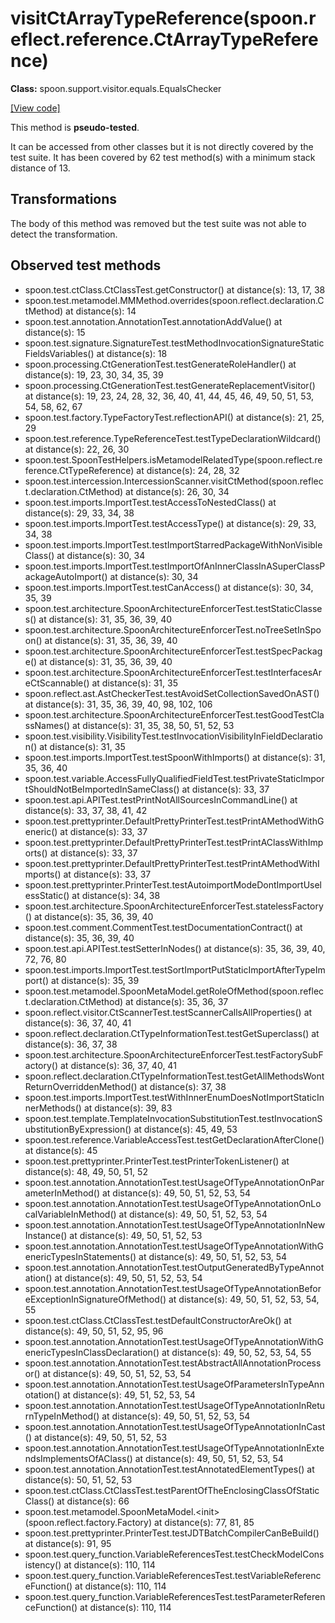 # visitCtArrayTypeReference(spoon.reflect.reference.CtArrayTypeReference)

**Class:** spoon.support.visitor.equals.EqualsChecker

[[View code]](https://github.com/INRIA/spoon/blob/fd878bc71b73fc1da82356eaa6578f760c70f0de/src/main/java//spoon/support/visitor/equals/EqualsChecker.java#L167)

This method is **pseudo-tested**.


It can be accessed from other classes but it is not directly covered by the test suite. 
It has been covered by 62 test method(s) with a minimum stack distance of 13.

## Transformations

The body of this method was removed but the test suite was not able to detect the transformation.



## Observed test methods

* spoon.test.ctClass.CtClassTest.getConstructor() at distance(s): 13, 17, 38
* spoon.test.metamodel.MMMethod.overrides(spoon.reflect.declaration.CtMethod) at distance(s): 14
* spoon.test.annotation.AnnotationTest.annotationAddValue() at distance(s): 15
* spoon.test.signature.SignatureTest.testMethodInvocationSignatureStaticFieldsVariables() at distance(s): 18
* spoon.processing.CtGenerationTest.testGenerateRoleHandler() at distance(s): 19, 23, 30, 34, 35, 39
* spoon.processing.CtGenerationTest.testGenerateReplacementVisitor() at distance(s): 19, 23, 24, 28, 32, 36, 40, 41, 44, 45, 46, 49, 50, 51, 53, 54, 58, 62, 67
* spoon.test.factory.TypeFactoryTest.reflectionAPI() at distance(s): 21, 25, 29
* spoon.test.reference.TypeReferenceTest.testTypeDeclarationWildcard() at distance(s): 22, 26, 30
* spoon.test.SpoonTestHelpers.isMetamodelRelatedType(spoon.reflect.reference.CtTypeReference) at distance(s): 24, 28, 32
* spoon.test.intercession.IntercessionScanner.visitCtMethod(spoon.reflect.declaration.CtMethod) at distance(s): 26, 30, 34
* spoon.test.imports.ImportTest.testAccessToNestedClass() at distance(s): 29, 33, 34, 38
* spoon.test.imports.ImportTest.testAccessType() at distance(s): 29, 33, 34, 38
* spoon.test.imports.ImportTest.testImportStarredPackageWithNonVisibleClass() at distance(s): 30, 34
* spoon.test.imports.ImportTest.testImportOfAnInnerClassInASuperClassPackageAutoImport() at distance(s): 30, 34
* spoon.test.imports.ImportTest.testCanAccess() at distance(s): 30, 34, 35, 39
* spoon.test.architecture.SpoonArchitectureEnforcerTest.testStaticClasses() at distance(s): 31, 35, 36, 39, 40
* spoon.test.architecture.SpoonArchitectureEnforcerTest.noTreeSetInSpoon() at distance(s): 31, 35, 36, 39, 40
* spoon.test.architecture.SpoonArchitectureEnforcerTest.testSpecPackage() at distance(s): 31, 35, 36, 39, 40
* spoon.test.architecture.SpoonArchitectureEnforcerTest.testInterfacesAreCtScannable() at distance(s): 31, 35
* spoon.reflect.ast.AstCheckerTest.testAvoidSetCollectionSavedOnAST() at distance(s): 31, 35, 36, 39, 40, 98, 102, 106
* spoon.test.architecture.SpoonArchitectureEnforcerTest.testGoodTestClassNames() at distance(s): 31, 35, 38, 50, 51, 52, 53
* spoon.test.visibility.VisibilityTest.testInvocationVisibilityInFieldDeclaration() at distance(s): 31, 35
* spoon.test.imports.ImportTest.testSpoonWithImports() at distance(s): 31, 35, 36, 40
* spoon.test.variable.AccessFullyQualifiedFieldTest.testPrivateStaticImportShouldNotBeImportedInSameClass() at distance(s): 33, 37
* spoon.test.api.APITest.testPrintNotAllSourcesInCommandLine() at distance(s): 33, 37, 38, 41, 42
* spoon.test.prettyprinter.DefaultPrettyPrinterTest.testPrintAMethodWithGeneric() at distance(s): 33, 37
* spoon.test.prettyprinter.DefaultPrettyPrinterTest.testPrintAClassWithImports() at distance(s): 33, 37
* spoon.test.prettyprinter.DefaultPrettyPrinterTest.testPrintAMethodWithImports() at distance(s): 33, 37
* spoon.test.prettyprinter.PrinterTest.testAutoimportModeDontImportUselessStatic() at distance(s): 34, 38
* spoon.test.architecture.SpoonArchitectureEnforcerTest.statelessFactory() at distance(s): 35, 36, 39, 40
* spoon.test.comment.CommentTest.testDocumentationContract() at distance(s): 35, 36, 39, 40
* spoon.test.api.APITest.testSetterInNodes() at distance(s): 35, 36, 39, 40, 72, 76, 80
* spoon.test.imports.ImportTest.testSortImportPutStaticImportAfterTypeImport() at distance(s): 35, 39
* spoon.test.metamodel.SpoonMetaModel.getRoleOfMethod(spoon.reflect.declaration.CtMethod) at distance(s): 35, 36, 37
* spoon.reflect.visitor.CtScannerTest.testScannerCallsAllProperties() at distance(s): 36, 37, 40, 41
* spoon.reflect.declaration.CtTypeInformationTest.testGetSuperclass() at distance(s): 36, 37, 38
* spoon.test.architecture.SpoonArchitectureEnforcerTest.testFactorySubFactory() at distance(s): 36, 37, 40, 41
* spoon.reflect.declaration.CtTypeInformationTest.testGetAllMethodsWontReturnOverriddenMethod() at distance(s): 37, 38
* spoon.test.imports.ImportTest.testWithInnerEnumDoesNotImportStaticInnerMethods() at distance(s): 39, 83
* spoon.test.template.TemplateInvocationSubstitutionTest.testInvocationSubstitutionByExpression() at distance(s): 45, 49, 53
* spoon.test.reference.VariableAccessTest.testGetDeclarationAfterClone() at distance(s): 45
* spoon.test.prettyprinter.PrinterTest.testPrinterTokenListener() at distance(s): 48, 49, 50, 51, 52
* spoon.test.annotation.AnnotationTest.testUsageOfTypeAnnotationOnParameterInMethod() at distance(s): 49, 50, 51, 52, 53, 54
* spoon.test.annotation.AnnotationTest.testUsageOfTypeAnnotationOnLocalVariableInMethod() at distance(s): 49, 50, 51, 52, 53, 54
* spoon.test.annotation.AnnotationTest.testUsageOfTypeAnnotationInNewInstance() at distance(s): 49, 50, 51, 52, 53
* spoon.test.annotation.AnnotationTest.testUsageOfTypeAnnotationWithGenericTypesInStatements() at distance(s): 49, 50, 51, 52, 53, 54
* spoon.test.annotation.AnnotationTest.testOutputGeneratedByTypeAnnotation() at distance(s): 49, 50, 51, 52, 53, 54
* spoon.test.annotation.AnnotationTest.testUsageOfTypeAnnotationBeforeExceptionInSignatureOfMethod() at distance(s): 49, 50, 51, 52, 53, 54, 55
* spoon.test.ctClass.CtClassTest.testDefaultConstructorAreOk() at distance(s): 49, 50, 51, 52, 95, 96
* spoon.test.annotation.AnnotationTest.testUsageOfTypeAnnotationWithGenericTypesInClassDeclaration() at distance(s): 49, 50, 52, 53, 54, 55
* spoon.test.annotation.AnnotationTest.testAbstractAllAnnotationProcessor() at distance(s): 49, 50, 51, 52, 53, 54
* spoon.test.annotation.AnnotationTest.testUsageOfParametersInTypeAnnotation() at distance(s): 49, 51, 52, 53, 54
* spoon.test.annotation.AnnotationTest.testUsageOfTypeAnnotationInReturnTypeInMethod() at distance(s): 49, 50, 51, 52, 53, 54
* spoon.test.annotation.AnnotationTest.testUsageOfTypeAnnotationInCast() at distance(s): 49, 50, 51, 52, 53
* spoon.test.annotation.AnnotationTest.testUsageOfTypeAnnotationInExtendsImplementsOfAClass() at distance(s): 49, 50, 51, 52, 53, 54
* spoon.test.annotation.AnnotationTest.testAnnotatedElementTypes() at distance(s): 50, 51, 52, 53
* spoon.test.ctClass.CtClassTest.testParentOfTheEnclosingClassOfStaticClass() at distance(s): 66
* spoon.test.metamodel.SpoonMetaModel.&lt;init&gt;(spoon.reflect.factory.Factory) at distance(s): 77, 81, 85
* spoon.test.prettyprinter.PrinterTest.testJDTBatchCompilerCanBeBuild() at distance(s): 91, 95
* spoon.test.query_function.VariableReferencesTest.testCheckModelConsistency() at distance(s): 110, 114
* spoon.test.query_function.VariableReferencesTest.testVariableReferenceFunction() at distance(s): 110, 114
* spoon.test.query_function.VariableReferencesTest.testParameterReferenceFunction() at distance(s): 110, 114

